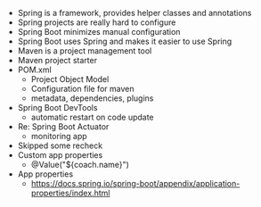 - Spring is a framework, provides helper classes and annotations
- Spring projects are really hard to configure
- Spring Boot minimizes manual configuration
- Spring Boot uses Spring and makes it easier to use Spring
- Maven is a project management tool
- Maven project starter
- POM.xml
  - Project Object Model
  - Configuration file for maven
  - metadata, dependencies, plugins
- Spring Boot DevTools
  - automatic restart on code update
- Re: Spring Boot Actuator
  - monitoring app
- Skipped some recheck
- Custom app properties
  - @Value("${coach.name}")
- App properties
  - https://docs.spring.io/spring-boot/appendix/application-properties/index.html
